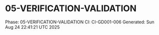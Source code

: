 # 05-VERIFICATION-VALIDATION
Phase: 05-VERIFICATION-VALIDATION
CI: CI-GD001-006
Generated: Sun Aug 24 22:41:21 UTC 2025
